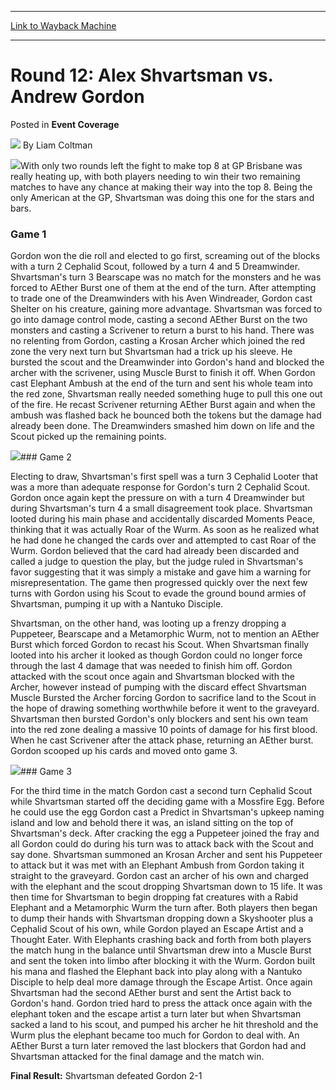 
---
[Link to Wayback Machine](https://web.archive.org/web/20220818140843/https://magic.wizards.com/en/articles/archive/event-coverage/round-12-alex-shvartsman-vs-andrew-gordon-2000-01-01)

[_metadata_:author]:- "Liam Coltman"
[_metadata_:description]:- "With only two rounds left the fight to make top 8 at GP Brisbane was really heating up, with both players needing to win their two remaining matches to have any chance at making their way into the top 8. Being the only American at the GP, Shvartsman was doing this one for the stars and bars. Game 1 Gordon won the die roll and elected to go first, screaming out of the blocks"
[_metadata_:generator]:- "Drupal 7 (http://drupal.org)"
[_metadata_:node]:- "741946"
[_metadata_:publish_date]:- "2000-01-01"
[_metadata_:source]:- "div-main-content"
[_metadata_:title]:- "Round 12: Alex Shvartsman vs. Andrew Gordon"
[_metadata_:wayback_capture_timestamp]:- "2022-08-18 14:08:43"
[_metadata_:wayback_raw_url]:- "https://web.archive.org/web/20220818140843id_/https://magic.wizards.com/en/articles/archive/event-coverage/round-12-alex-shvartsman-vs-andrew-gordon-2000-01-01"
[_metadata_:wayback_url]:- "https://magic.wizards.com/en/articles/archive/event-coverage/round-12-alex-shvartsman-vs-andrew-gordon-2000-01-01"
---


Round 12: Alex Shvartsman vs. Andrew Gordon
===========================================



 Posted in **Event Coverage**







![](https://media.magic.wizards.com/styles/auth_small/public/generic-avatar-150_0.png)
By Liam Coltman











![](https://media.magic.wizards.com/image_legacy_migration/sideboard/images/GPBRI01/a917.jpg)With only two rounds left the fight to make top 8 at GP Brisbane was really heating up, with both players needing to win their two remaining matches to have any chance at making their way into the top 8. Being the only American at the GP, Shvartsman was doing this one for the stars and bars.


### Game 1


Gordon won the die roll and elected to go first, screaming out of the blocks with a turn 2 Cephalid Scout, followed by a turn 4 and 5 Dreamwinder. Shvartsman's turn 3 Bearscape was no match for the monsters and he was forced to AEther Burst one of them at the end of the turn. After attempting to trade one of the Dreamwinders with his Aven Windreader, Gordon cast Shelter on his creature, gaining more advantage. Shvartsman was forced to go into damage control mode, casting a second AEther Burst on the two monsters and casting a Scrivener to return a burst to his hand. There was no relenting from Gordon, casting a Krosan Archer which joined the red zone the very next turn but Shvartsman had a trick up his sleeve. He bursted the scout and the Dreamwinder into Gordon's hand and blocked the archer with the scrivener, using Muscle Burst to finish it off. When Gordon cast Elephant Ambush at the end of the turn and sent his whole team into the red zone, Shvartsman really needed something huge to pull this one out of the fire. He recast Scrivener returning AEther Burst again and when the ambush was flashed back he bounced both the tokens but the damage had already been done. The Dreamwinders smashed him down on life and the Scout picked up the remaining points.


![](https://media.magic.wizards.com/image_legacy_migration/sideboard/images/GPBRI01/a916.jpg)### Game 2


Electing to draw, Shvartsman's first spell was a turn 3 Cephalid Looter that was a more than adequate response for Gordon's turn 2 Cephalid Scout. Gordon once again kept the pressure on with a turn 4 Dreamwinder but during Shvartsman's turn 4 a small disagreement took place. Shvartsman looted during his main phase and accidentally discarded Moments Peace, thinking that it was actually Roar of the Wurm. As soon as he realized what he had done he changed the cards over and attempted to cast Roar of the Wurm. Gordon believed that the card had already been discarded and called a judge to question the play, but the judge ruled in Shvartsman's favor suggesting that it was simply a mistake and gave him a warning for misrepresentation. The game then progressed quickly over the next few turns with Gordon using his Scout to evade the ground bound armies of Shvartsman, pumping it up with a Nantuko Disciple.


Shvartsman, on the other hand, was looting up a frenzy dropping a Puppeteer, Bearscape and a Metamorphic Wurm, not to mention an AEther Burst which forced Gordon to recast his Scout. When Shvartsman finally looted into his archer it looked as though Gordon could no longer force through the last 4 damage that was needed to finish him off. Gordon attacked with the scout once again and Shvartsman blocked with the Archer, however instead of pumping with the discard effect Shvartsman Muscle Bursted the Archer forcing Gordon to sacrifice land to the Scout in the hope of drawing something worthwhile before it went to the graveyard. Shvartsman then bursted Gordon's only blockers and sent his own team into the red zone dealing a massive 10 points of damage for his first blood. When he cast Scrivener after the attack phase, returning an AEther burst. Gordon scooped up his cards and moved onto game 3.


![](https://media.magic.wizards.com/image_legacy_migration/sideboard/images/GPBRI01/a915.jpg)### Game 3


For the third time in the match Gordon cast a second turn Cephalid Scout while Shvartsman started off the deciding game with a Mossfire Egg. Before he could use the egg Gordon cast a Predict in Shvartsman's upkeep naming island and low and behold there it was, an island sitting on the top of Shvartsman's deck. After cracking the egg a Puppeteer joined the fray and all Gordon could do during his turn was to attack back with the Scout and say done. Shvartsman summoned an Krosan Archer and sent his Puppeteer to attack but it was met with an Elephant Ambush from Gordon taking it straight to the graveyard. Gordon cast an archer of his own and charged with the elephant and the scout dropping Shvartsman down to 15 life. It was then time for Shvartsman to begin dropping fat creatures with a Rabid Elephant and a Metamorphic Wurm the turn after. Both players then began to dump their hands with Shvartsman dropping down a Skyshooter plus a Cephalid Scout of his own, while Gordon played an Escape Artist and a Thought Eater. With Elephants crashing back and forth from both players the match hung in the balance until Shvartsman drew into a Muscle Burst and sent the token into limbo after blocking it with the Wurm. Gordon built his mana and flashed the Elephant back into play along with a Nantuko Disciple to help deal more damage through the Escape Artist. Once again Shvartsman had the second AEther burst and sent the Artist back to Gordon's hand. Gordon tried hard to press the attack once again with the elephant token and the escape artist a turn later but when Shvartsman sacked a land to his scout, and pumped his archer he hit threshold and the Wurm plus the elephant became too much for Gordon to deal with. An AEther Burst a turn later removed the last blockers that Gordon had and Shvartsman attacked for the final damage and the match win.


**Final Result:** Shvartsman defeated Gordon 2-1







